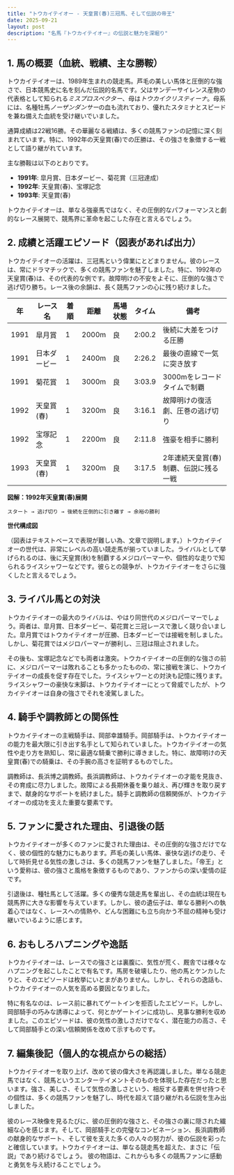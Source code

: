 ```yaml
---
title: "トウカイテイオー - 天皇賞(春)三冠馬、そして伝説の帝王"
date: 2025-09-21
layout: post
description: "名馬『トウカイテイオー』の伝説と魅力を深堀り"
---
```


## 1. 馬の概要（血統、戦績、主な勝鞍）

トウカイテイオーは、1989年生まれの競走馬。芦毛の美しい馬体と圧倒的な強さで、日本競馬史に名を刻んだ伝説的名馬です。父はサンデーサイレンス産駒の代表格として知られる*ミスプロスペクター*、母は*トウカイクリスティーナ*。母系には、名種牡馬*ノーザンダンサー*の血も流れており、優れたスタミナとスピードを兼ね備えた血統を受け継いでいました。

通算成績は22戦16勝。その華麗なる戦績は、多くの競馬ファンの記憶に深く刻まれています。特に、1992年の天皇賞(春)での圧勝は、その強さを象徴する一戦として語り継がれています。

主な勝鞍は以下のとおりです。

* **1991年**:  皐月賞、日本ダービー、菊花賞（三冠達成）
* **1992年**: 天皇賞(春)、宝塚記念
* **1993年**:  天皇賞(春)


トウカイテイオーは、単なる強豪馬ではなく、その圧倒的なパフォーマンスと劇的なレース展開で、競馬界に革命を起こした存在と言えるでしょう。


## 2. 成績と活躍エピソード（図表があれば出力）

トウカイテイオーの活躍は、三冠馬という偉業にとどまりません。彼のレースは、常にドラマチックで、多くの競馬ファンを魅了しました。特に、1992年の天皇賞(春)は、その代表的な例です。故障明けの不安をよそに、圧倒的な強さで逃げ切り勝ち。レース後の余韻は、長く競馬ファンの心に残り続けました。

| 年 | レース名           | 着順 | 距離 | 馬場状態 | タイム       | 備考                               |
|---|--------------------|-----|-----|---------|-------------|------------------------------------|
| 1991 | 皐月賞             | 1   | 2000m| 良       | 2:00.2      | 後続に大差をつける圧勝             |
| 1991 | 日本ダービー         | 1   | 2400m| 良       | 2:26.2      | 最後の直線で一気に突き放す          |
| 1991 | 菊花賞             | 1   | 3000m| 良       | 3:03.9      | 3000mをレコードタイムで制覇        |
| 1992 | 天皇賞(春)         | 1   | 3200m| 良       | 3:16.1      | 故障明けの復活劇、圧巻の逃げ切り   |
| 1992 | 宝塚記念           | 1   | 2200m| 良       | 2:11.8      | 強豪を相手に勝利                     |
| 1993 | 天皇賞(春)         | 1   | 3200m| 良       | 3:17.5      | 2年連続天皇賞(春)制覇、伝説に残る一戦 |


**図解：1992年天皇賞(春)展開**

```
スタート → 逃げ切り → 後続を圧倒的に引き離す → 余裕の勝利
```

**世代構成図**

（図表はテキストベースで表現が難しい為、文章で説明します。）トウカイテイオーの世代は、非常にレベルの高い競走馬が揃っていました。ライバルとして挙げられるのは、後に天皇賞(秋)を制覇するメジロパーマーや、個性的な走りで知られるライスシャワーなどです。彼らとの競争が、トウカイテイオーをさらに強くしたと言えるでしょう。


## 3. ライバル馬との対決

トウカイテイオーの最大のライバルは、やはり同世代のメジロパーマーでしょう。両者は、皐月賞、日本ダービー、菊花賞と三冠レースで激しく競り合いました。皐月賞ではトウカイテイオーが圧勝、日本ダービーでは接戦を制しました。しかし、菊花賞ではメジロパーマーが勝利し、三冠は阻止されました。

その後も、宝塚記念などでも両者は激突。トウカイテイオーの圧倒的な強さの前に、メジロパーマーは敗れることも多かったものの、常に接戦を演じ、トウカイテイオーの成長を促す存在でした。ライスシャワーとの対決も記憶に残ります。ライスシャワーの豪快な末脚は、トウカイテイオーにとって脅威でしたが、トウカイテイオーは自身の強さでそれを凌駕しました。


## 4. 騎手や調教師との関係性

トウカイテイオーの主戦騎手は、岡部幸雄騎手。岡部騎手は、トウカイテイオーの能力を最大限に引き出す名手として知られていました。トウカイテイオーの気性や走り方を熟知し、常に最適な騎乗で勝利に導きました。特に、故障明けの天皇賞(春)での騎乗は、その手腕の高さを証明するものでした。

調教師は、長浜博之調教師。長浜調教師は、トウカイテイオーの才能を見抜き、その育成に尽力しました。故障による長期休養を乗り越え、再び輝きを取り戻すまで、献身的なサポートを続けました。騎手と調教師の信頼関係が、トウカイテイオーの成功を支えた重要な要素です。


## 5. ファンに愛された理由、引退後の話

トウカイテイオーが多くのファンに愛された理由は、その圧倒的な強さだけでなく、彼の個性的な魅力にもあります。芦毛の美しい馬体、豪快な逃げの走り、そして時折見せる気性の激しさは、多くの競馬ファンを魅了しました。「帝王」という愛称は、彼の強さと風格を象徴するものであり、ファンからの深い愛情の証です。

引退後は、種牡馬として活躍。多くの優秀な競走馬を輩出し、その血統は現在も競馬界に大きな影響を与えています。しかし、彼の遺伝子は、単なる勝利への執着心ではなく、レースへの情熱や、どんな困難にも立ち向かう不屈の精神も受け継いでいるように感じます。


## 6. おもしろハプニングや逸話

トウカイテイオーは、レースでの強さとは裏腹に、気性が荒く、厩舎では様々なハプニングを起こしたことで有名です。馬房を破壊したり、他の馬とケンカしたりと、そのエピソードは枚挙にいとまがありません。しかし、それらの逸話も、トウカイテイオーの人気を高める要因となりました。

特に有名なのは、レース前に暴れてゲートインを拒否したエピソード。しかし、岡部騎手の巧みな誘導によって、何とかゲートインに成功し、見事な勝利を収めました。このエピソードは、彼の気性の激しさだけでなく、潜在能力の高さ、そして岡部騎手との深い信頼関係を改めて示すものです。


## 7. 編集後記（個人的な視点からの総括）

トウカイテイオーを取り上げ、改めて彼の偉大さを再認識しました。単なる競走馬ではなく、競馬というエンターテイメントそのものを体現した存在だったと思います。強さ、美しさ、そして気性の激しさという、相反する要素を併せ持つその個性は、多くの競馬ファンを魅了し、時代を超えて語り継がれる伝説を生み出しました。

彼のレース映像を見るたびに、彼の圧倒的な強さと、その強さの裏に隠された繊細な心を感じます。そして、岡部騎手との完璧なコンビネーション、長浜調教師の献身的なサポート、そして彼を支えた多くの人々の努力が、彼の伝説を彩ったと確信しています。トウカイテイオーは、単なる競走馬を超えた、まさに「伝説」であり続けるでしょう。  彼の物語は、これからも多くの競馬ファンに感動と勇気を与え続けることでしょう。
